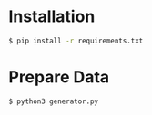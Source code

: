 # Installation

```bash
$ pip install -r requirements.txt
```

# Prepare Data

```bash
$ python3 generator.py
```

